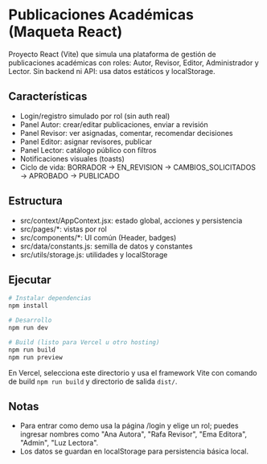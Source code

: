 # Publicaciones Académicas (Maqueta React)

Proyecto React (Vite) que simula una plataforma de gestión de publicaciones académicas con roles: Autor, Revisor, Editor, Administrador y Lector. Sin backend ni API: usa datos estáticos y localStorage.

## Características
- Login/registro simulado por rol (sin auth real)
- Panel Autor: crear/editar publicaciones, enviar a revisión
- Panel Revisor: ver asignadas, comentar, recomendar decisiones
- Panel Editor: asignar revisores, publicar
- Panel Lector: catálogo público con filtros
- Notificaciones visuales (toasts)
- Ciclo de vida: BORRADOR → EN_REVISION → CAMBIOS_SOLICITADOS → APROBADO → PUBLICADO

## Estructura
- src/context/AppContext.jsx: estado global, acciones y persistencia
- src/pages/*: vistas por rol
- src/components/*: UI común (Header, badges)
- src/data/constants.js: semilla de datos y constantes
- src/utils/storage.js: utilidades y localStorage

## Ejecutar

```powershell
# Instalar dependencias
npm install

# Desarrollo
npm run dev

# Build (listo para Vercel u otro hosting)
npm run build
npm run preview
```

En Vercel, selecciona este directorio y usa el framework Vite con comando de build `npm run build` y directorio de salida `dist/`.

## Notas
- Para entrar como demo usa la página /login y elige un rol; puedes ingresar nombres como "Ana Autora", "Rafa Revisor", "Ema Editora", "Admin", "Luz Lectora".
- Los datos se guardan en localStorage para persistencia básica local.
